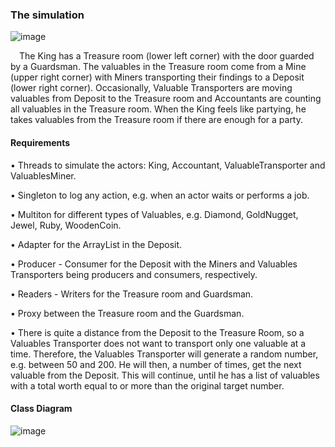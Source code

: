 ### The simulation

![image](https://github.com/FlorinaMt/Producer-Consumer_Reader-Writer_Problems/assets/151634373/42fb700f-d4e0-4734-a0be-6cc61caadffa)


&emsp;The King has a Treasure room (lower left corner) with the door guarded by a Guardsman. The valuables in the Treasure room come from a Mine (upper right corner) with Miners transporting their findings to a Deposit (lower right corner). Occasionally, Valuable Transporters are moving valuables from Deposit to the Treasure room and Accountants are counting all valuables in the Treasure room. When the King feels like partying, he takes valuables from the Treasure room if there are enough for a party.

#### Requirements

• Threads to simulate the actors: King, Accountant, ValuableTransporter and ValuablesMiner.

• Singleton to log any action, e.g. when an actor waits or performs a job.

• Multiton for different types of Valuables, e.g. Diamond, GoldNugget, Jewel, Ruby, WoodenCoin.

• Adapter for the ArrayList in the Deposit.

• Producer - Consumer for the Deposit with the Miners and Valuables Transporters being producers and consumers, respectively.

• Readers - Writers for the Treasure room and Guardsman.

• Proxy between the Treasure room and the Guardsman.

• There is quite a distance from the Deposit to the Treasure Room, so a Valuables Transporter does not want to transport only one valuable at a time. Therefore, the Valuables Transporter will generate a random number, e.g. between 50 and 200. He will then, a number of times, get the next valuable from the Deposit. This will continue, until he has a list of valuables with a total worth equal to or more than the original target number.

#### Class Diagram
![image](https://github.com/FlorinaMt/Producer-Consumer_Reader-Writer_Problems/assets/151634373/dac283ec-6e51-4fb9-a1c1-3cc0f74f434f)

